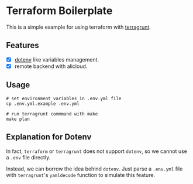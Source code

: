 # Terraform Boilerplate

This is a simple example for using terraform with [terragrunt](https://github.com/gruntwork-io/terragrunt).

## Features

- [x] [dotenv](https://github.com/motdotla/dotenv) like variables management.
- [x] remote backend with alicloud.

## Usage

```shell
# set environment variables in .env.yml file
cp .env.yml.example .env.yml

# run terragrunt commmand with make
make plan
```

## Explanation for Dotenv

In fact, `terraform` or `terragrunt` does not support `dotenv`, so we cannot use a `.env` file directly.

Instead, we can borrow the idea behind `dotenv`. Just parse a `.env.yml` file with `terragrunt`'s `yamldecode` function to simulate this feature.

